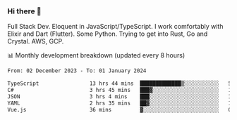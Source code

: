 ### Hi there 👋

Full Stack Dev. Eloquent in JavaScript/TypeScript. I work comfortably with Elixir and Dart (Flutter). Some Python. Trying to get into Rust, Go and Crystal. AWS, GCP.

📊 Monthly development breakdown (updated every 8 hours)

<!--START_SECTION:waka-->

```txt
From: 02 December 2023 - To: 01 January 2024

TypeScript                13 hrs 44 mins  █████████████▒░░░░░░░░░░░   53.95 %
C#                        3 hrs 45 mins   ███▓░░░░░░░░░░░░░░░░░░░░░   14.72 %
JSON                      3 hrs 4 mins    ███░░░░░░░░░░░░░░░░░░░░░░   12.05 %
YAML                      2 hrs 35 mins   ██▓░░░░░░░░░░░░░░░░░░░░░░   10.15 %
Vue.js                    36 mins         ▓░░░░░░░░░░░░░░░░░░░░░░░░   02.36 %
```

<!--END_SECTION:waka-->
